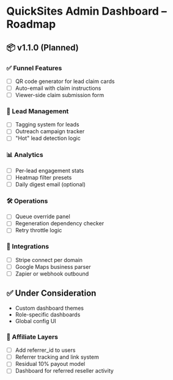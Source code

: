 # QuickSites Admin Dashboard – Roadmap

## 📦 v1.1.0 (Planned)

### ✅ Funnel Features
- [ ] QR code generator for lead claim cards
- [ ] Auto-email with claim instructions
- [ ] Viewer-side claim submission form

### 🧠 Lead Management
- [ ] Tagging system for leads
- [ ] Outreach campaign tracker
- [ ] "Hot" lead detection logic

### 📊 Analytics
- [ ] Per-lead engagement stats
- [ ] Heatmap filter presets
- [ ] Daily digest email (optional)

### 🛠 Operations
- [ ] Queue override panel
- [ ] Regeneration dependency checker
- [ ] Retry throttle logic

### 🔌 Integrations
- [ ] Stripe connect per domain
- [ ] Google Maps business parser
- [ ] Zapier or webhook outbound

## ✅ Under Consideration
- Custom dashboard themes
- Role-specific dashboards
- Global config UI

### 🤝 Affiliate Layers
- [ ] Add referrer_id to users
- [ ] Referrer tracking and link system
- [ ] Residual 10% payout model
- [ ] Dashboard for referred reseller activity
